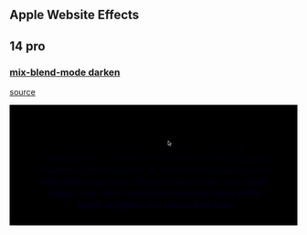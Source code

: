 ## Apple Website Effects

## 14 pro

### [mix-blend-mode darken](https://cygra.github.io/apple-website-effects/14pro-mix-blend-darken.html)

[source](https://www.apple.com/iphone-14-pro/)

![Demo](./demos/iShot_2022-12-03_12.51.30.gif)
